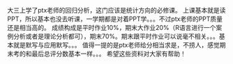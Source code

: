 大三上学了ptx老师的回归分析，这门应该是统计方向的必修课。
上课基本就是读PPT，所以基本也没去听课，一学期都是对着PPT学。。。不过ptx老师的PPT质量还是相当高的。
成绩构成是平时作业10%，期末大作业20%（R语言进行一个案例分析或者是理论分析都可），期末70%。期末跟平时作业可以说毫不相关。。。基本就是默写与应用默写。。。
值得一提的是ptx老师给分相当求是，不捞人，感觉期末考的和最后总评分数基本一样。。。
希望这些资料对大家有帮助！
